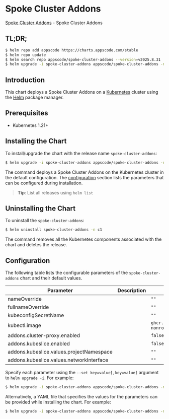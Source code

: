 # Spoke Cluster Addons

[Spoke Cluster Addons](https://github.com/kluster-manager/installer) - Spoke Cluster Addons

## TL;DR;

```bash
$ helm repo add appscode https://charts.appscode.com/stable
$ helm repo update
$ helm search repo appscode/spoke-cluster-addons --version=v2025.8.31
$ helm upgrade -i spoke-cluster-addons appscode/spoke-cluster-addons -n c1 --create-namespace --version=v2025.8.31
```

## Introduction

This chart deploys a Spoke Cluster Addons on a [Kubernetes](http://kubernetes.io) cluster using the [Helm](https://helm.sh) package manager.

## Prerequisites

- Kubernetes 1.21+

## Installing the Chart

To install/upgrade the chart with the release name `spoke-cluster-addons`:

```bash
$ helm upgrade -i spoke-cluster-addons appscode/spoke-cluster-addons -n c1 --create-namespace --version=v2025.8.31
```

The command deploys a Spoke Cluster Addons on the Kubernetes cluster in the default configuration. The [configuration](#configuration) section lists the parameters that can be configured during installation.

> **Tip**: List all releases using `helm list`

## Uninstalling the Chart

To uninstall the `spoke-cluster-addons`:

```bash
$ helm uninstall spoke-cluster-addons -n c1
```

The command removes all the Kubernetes components associated with the chart and deletes the release.

## Configuration

The following table lists the configurable parameters of the `spoke-cluster-addons` chart and their default values.

|                Parameter                 | Description |                      Default                       |
|------------------------------------------|-------------|----------------------------------------------------|
| nameOverride                             |             | <code>""</code>                                    |
| fullnameOverride                         |             | <code>""</code>                                    |
| kubeconfigSecretName                     |             | <code>""</code>                                    |
| kubectl.image                            |             | <code>ghcr.io/appscode/kubectl-nonroot:1.31</code> |
| addons.cluster-proxy.enabled             |             | <code>false</code>                                 |
| addons.kubeslice.enabled                 |             | <code>false</code>                                 |
| addons.kubeslice.values.projectNamespace |             | <code>""</code>                                    |
| addons.kubeslice.values.networkInterface |             | <code>""</code>                                    |


Specify each parameter using the `--set key=value[,key=value]` argument to `helm upgrade -i`. For example:

```bash
$ helm upgrade -i spoke-cluster-addons appscode/spoke-cluster-addons -n c1 --create-namespace --version=v2025.8.31 --set kubectl.image=ghcr.io/appscode/kubectl-nonroot:1.31
```

Alternatively, a YAML file that specifies the values for the parameters can be provided while
installing the chart. For example:

```bash
$ helm upgrade -i spoke-cluster-addons appscode/spoke-cluster-addons -n c1 --create-namespace --version=v2025.8.31 --values values.yaml
```
